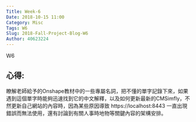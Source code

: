 ```yaml
---
Title: Week-6
Date: 2018-10-15 11:00
Category: Misc
Tags: W6
Slug: 2018-Fall-Project-Blog-W6
Author: 40623224
---
```


W6

<!-- PELICAN_END_SUMMARY -->

心得:
----

瞭解老師給予的Onshape教材中的一些專屬名詞，把不懂的單字記錄下來，如果遇到這個單字時能夠迅速找到它的中文解釋，以及如何更新最新的CMSimfly，不然更新自己網站的內容時，因為某些原因導致  https://localhost:8443 一直出現錯誤而無法使用，還有討論到有關人事時地物等關鍵內容的架構安排。



